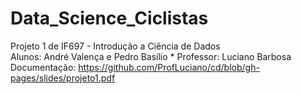 # Data_Science_Ciclistas
Projeto 1 de IF697 - Introdução a Ciência de Dados   
Alunos: André Valença e Pedro Basílio *   Professor: Luciano Barbosa 
Documentação: https://github.com/ProfLuciano/cd/blob/gh-pages/slides/projeto1.pdf

